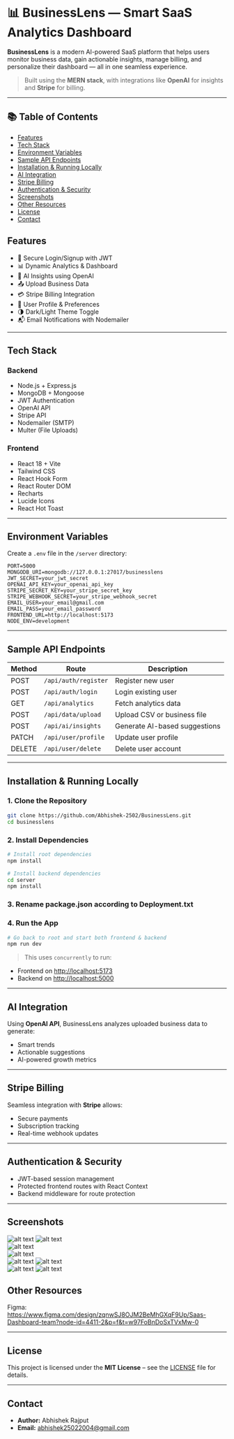 
# 📊 BusinessLens — Smart SaaS Analytics Dashboard

**BusinessLens** is a modern AI-powered SaaS platform that helps users monitor business data, gain actionable insights, manage billing, and personalize their dashboard — all in one seamless experience.

> Built using the **MERN stack**, with integrations like **OpenAI** for insights and **Stripe** for billing.

---

## 📚 Table of Contents

* [Features](#features)
* [Tech Stack](#tech-stack)
* [Environment Variables](#environment-variables)
* [Sample API Endpoints](#sample-api-endpoints)
* [Installation & Running Locally](#installation--running-locally)
* [AI Integration](#ai-integration)
* [Stripe Billing](#stripe-billing)
* [Authentication & Security](#authentication--security)
* [Screenshots](#screenshots)
* [Other Resources](#other-resources)
* [License](#license)
* [Contact](#contact)


## Features

- 🔐 Secure Login/Signup with JWT
- 📊 Dynamic Analytics & Dashboard
- 🤖 AI Insights using OpenAI
- 📤 Upload Business Data
- 💳 Stripe Billing Integration
- 🧑 User Profile & Preferences
- 🌗 Dark/Light Theme Toggle
- 📬 Email Notifications with Nodemailer

---

## Tech Stack

### Backend
- Node.js + Express.js
- MongoDB + Mongoose
- JWT Authentication
- OpenAI API
- Stripe API
- Nodemailer (SMTP)
- Multer (File Uploads)

### Frontend
- React 18 + Vite
- Tailwind CSS
- React Hook Form
- React Router DOM
- Recharts
- Lucide Icons
- React Hot Toast

---

## Environment Variables

Create a `.env` file in the `/server` directory:

```env
PORT=5000
MONGODB_URI=mongodb://127.0.0.1:27017/businesslens
JWT_SECRET=your_jwt_secret
OPENAI_API_KEY=your_openai_api_key
STRIPE_SECRET_KEY=your_stripe_secret_key
STRIPE_WEBHOOK_SECRET=your_stripe_webhook_secret
EMAIL_USER=your_email@gmail.com
EMAIL_PASS=your_email_password
FRONTEND_URL=http://localhost:5173
NODE_ENV=development
```

---

## Sample API Endpoints

| Method | Route                   | Description                    |
|--------|-------------------------|--------------------------------|
| POST   | `/api/auth/register`    | Register new user              |
| POST   | `/api/auth/login`       | Login existing user            |
| GET    | `/api/analytics`        | Fetch analytics data           |
| POST   | `/api/data/upload`      | Upload CSV or business file    |
| POST   | `/api/ai/insights`      | Generate AI-based suggestions  |
| PATCH  | `/api/user/profile`     | Update user profile            |
| DELETE | `/api/user/delete`      | Delete user account            |

---

## Installation & Running Locally

### 1. Clone the Repository
```bash
git clone https://github.com/Abhishek-2502/BusinessLens.git
cd businesslens
```

### 2. Install Dependencies

```bash
# Install root dependencies
npm install

# Install backend dependencies
cd server
npm install
```

### 3. Rename package.json according to Deployment.txt

### 4. Run the App

```bash
# Go back to root and start both frontend & backend
npm run dev
```

> This uses `concurrently` to run:
- Frontend on [http://localhost:5173](http://localhost:5173)
- Backend on [http://localhost:5000](http://localhost:5000)

---

## AI Integration

Using **OpenAI API**, BusinessLens analyzes uploaded business data to generate:

- Smart trends
- Actionable suggestions
- AI-powered growth metrics

---

## Stripe Billing

Seamless integration with **Stripe** allows:

- Secure payments
- Subscription tracking
- Real-time webhook updates

---

## Authentication & Security

- JWT-based session management
- Protected frontend routes with React Context
- Backend middleware for route protection

---

## Screenshots

  ![alt text](<Images/1.png>) 
  ![alt text](<Images/2.png>)  
  ![alt text](<Images/3.png>)  
  ![alt text](<Images/4.png>)  
  ![alt text](<Images/5.png>) 
  ![alt text](<Images/6.png>)  
  ![alt text](<Images/7.png>) 
  ![alt text](<Images/9.png>) 

## Other Resources

Figma: https://www.figma.com/design/zqnwSJ8OJM2BeMhGXqF9Up/Saas-Dashboard-team?node-id=4411-2&p=f&t=w97FoBnDoSxTVxMw-0

---

## License

This project is licensed under the **MIT License** – see the [LICENSE](./LICENSE) file for details.

---

## Contact

- **Author:** Abhishek Rajput
- **Email:** abhishek25022004@gmail.com

